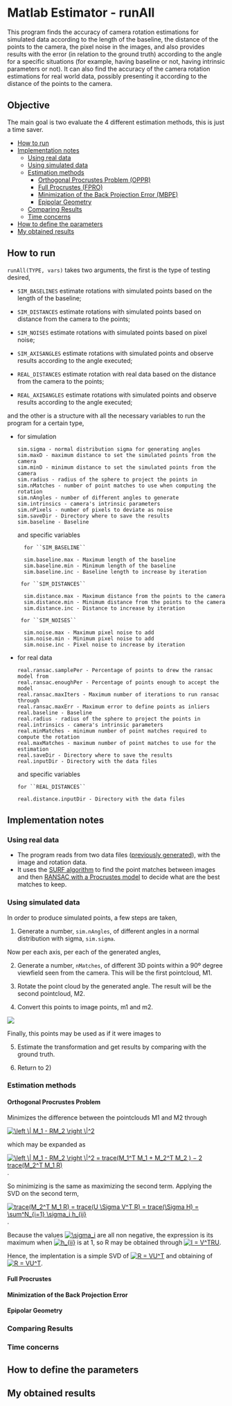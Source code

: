 # Matlab Estimator - runAll

This program finds the accuracy of camera rotation estimations for simulated data according to the length of the baseline, the distance of the points to the camera, the pixel noise in the images, and also provides results with the error (in relation to the ground truth) according to the angle for a specific situations (for example, having baseline or not, having intrinsic parameters or not). It can also find the accuracy of the camera rotation estimations for real world data, possibly presenting it according to the distance of the points to the camera.

## Objective

The main goal is two evaluate the 4 different estimation methods, this is just a time saver.

- [How to run](#how-to-run)
- [Implementation notes](#implementation-notes)
  * [Using real data](#using-real-data)
  * [Using simulated data](#using-simulated-data)
  * [Estimation methods](#estimation-methods)
    + [Orthogonal Procrustes Problem (OPPR)](#orthogonal-procrustes-problem)
    + [Full Procrustes (FPRO)](#full-procrustes)
    + [Minimization of the Back Projection Error (MBPE)](#minimization-of-the-back-projection-error)
    + [Epipolar Geometry](#epipolar-geometry)
  * [Comparing Results](#comparing-results)
  * [Time concerns](#time-concerns)
- [How to define the parameters](#how-to-define-the-parameters)
- [My obtained results](#my-obtained-results)


## How to run

``runAll(TYPE, vars)`` takes two arguments, the first is the type of testing desired,

- ``SIM_BASELINES`` estimate rotations with simulated points based on the length of the baseline;

- ``SIM_DISTANCES`` estimate rotations with simulated points based on distance from the camera to the points;

- ``SIM_NOISES`` estimate rotations with simulated points based on pixel noise;

- ``SIM_AXISANGLES`` estimate rotations with simulated points and observe results according to the angle executed;

- ``REAL_DISTANCES`` estimate rotation with real data based on the distance from the camera to the points;

- ``REAL_AXISANGLES`` estimate rotations with simulated points and observe results according to the angle executed;

and the other is a structure with all the necessary variables to run the program for a certain type,

- for simulation 

      sim.sigma - normal distribution sigma for generating angles
      sim.maxD - maximum distance to set the simulated points from the camera
      sim.minD - minimum distance to set the simulated points from the camera
      sim.radius - radius of the sphere to project the points in
      sim.nMatches - number of point matches to use when computing the rotation
      sim.nAngles - number of different angles to generate
      sim.intrinsics - camera's intrinsic parameters
      sim.nPixels - number of pixels to deviate as noise
      sim.saveDir - Directory where to save the results
      sim.baseline - Baseline 

    and specific variables 
    
        for ``SIM_BASELINE``

        sim.baseline.max - Maximum length of the baseline
        sim.baseline.min - Minimum length of the baseline
        sim.baseline.inc - Baseline length to increase by iteration

       for ``SIM_DISTANCES``

        sim.distance.max - Maximum distance from the points to the camera
        sim.distance.min - Minimum distance from the points to the camera
        sim.distance.inc - Distance to increase by iteration

       for ``SIM_NOISES`` 

        sim.noise.max - Maximum pixel noise to add
        sim.noise.min - Minimum pixel noise to add
        sim.noise.inc - Pixel noise to increase by iteration
      
- for real data

      real.ransac.samplePer - Percentage of points to drew the ransac model from                  
      real.ransac.enoughPer - Percentage of points enough to accept the model         
      real.ransac.maxIters - Maximum number of iterations to run ransac through                 
      real.ransac.maxErr - Maximum error to define points as inliers    
      real.baseline - Baseline
      real.radius - radius of the sphere to project the points in
      real.intrinsics - camera's intrinsic parameters
      real.minMatches - minimum number of point matches required to compute the rotation
      real.maxMatches - maximum number of point matches to use for the estimation
      real.saveDir - Directory where to save the results
      real.inputDir - Directory with the data files
          
     and specific variables 
     
      for ``REAL_DISTANCES``

      real.distance.inputDir - Directory with the data files 
      
## Implementation notes

### Using real data
      
- The program reads from two data files ([previously generated](https://github.com/Mrrvm/Visual-Odometry/tree/master/input)), with the image and rotation data. 
- It uses the [SURF algorithm](https://www.mathworks.com/help/vision/ref/detectsurffeatures.html) to find the point matches between images and then [RANSAC with a Procrustes model](https://github.com/Mrrvm/Visual-Odometry/blob/master/Matlab/ransacByProcrustes.m) to decide what are the best matches to keep.

### Using simulated data
In order to produce simulated points, a few steps are taken,

1) Generate a number, ``sim.nAngles``, of different angles in a normal distribution with sigma, ``sim.sigma``.

Now per each axis, per each of the generated angles, 

2) Generate a number, ``nMatches``, of different 3D points within a 90º degree viewfield seen from the camera. This will be the first pointcloud, M1.

3)  Rotate the point cloud by the generated angle. The result will be the second pointcloud, M2.

4) Convert this points to image points, m1 and m2.

![](https://github.com/Mrrvm/Visual-Odometry/blob/master/images/simulation_diagram.png)

Finally, this points may be used as if it were images to 

5) Estimate the transformation and get results by comparing with the ground truth.

6) Return to  2)

### Estimation methods
#### Orthogonal Procrustes Problem 
Minimizes the difference between the pointclouds M1 and M2 through

<a href="https://www.codecogs.com/eqnedit.php?latex=\left&space;\|&space;M_1&space;-&space;RM_2&space;\right&space;\|^2" target="_blank"><img src="https://latex.codecogs.com/gif.latex?\left&space;\|&space;M_1&space;-&space;RM_2&space;\right&space;\|^2" title="\left \| M_1 - RM_2 \right \|^2" /></a>

which may be expanded as 

<a href="https://www.codecogs.com/eqnedit.php?latex=\left&space;\|&space;M_1&space;-&space;RM_2&space;\right&space;\|^2&space;=&space;trace(M_1^T&space;M_1&space;&plus;&space;M_2^T&space;M_2&space;)&space;−&space;2&space;trace(M_2^T&space;M_1&space;R)" target="_blank"><img src="https://latex.codecogs.com/gif.latex?\left&space;\|&space;M_1&space;-&space;RM_2&space;\right&space;\|^2&space;=&space;trace(M_1^T&space;M_1&space;&plus;&space;M_2^T&space;M_2&space;)&space;−&space;2&space;trace(M_2^T&space;M_1&space;R)" title="\left \| M_1 - RM_2 \right \|^2 = trace(M_1^T M_1 + M_2^T M_2 ) − 2 trace(M_2^T M_1 R)" /></a>.

So minimizing is the same as maximizing the second term. Applying the SVD on the second term, 

<a href="https://www.codecogs.com/eqnedit.php?latex=trace(M_2^T&space;M_1&space;R)&space;=&space;trace(U&space;\Sigma&space;V^T&space;R)&space;=&space;trace(\Sigma&space;H)&space;=&space;\sum^N_{i=1}&space;\sigma_i&space;h_{ii}" target="_blank"><img src="https://latex.codecogs.com/gif.latex?trace(M_2^T&space;M_1&space;R)&space;=&space;trace(U&space;\Sigma&space;V^T&space;R)&space;=&space;trace(\Sigma&space;H)&space;=&space;\sum^N_{i=1}&space;\sigma_i&space;h_{ii}" title="trace(M_2^T M_1 R) = trace(U \Sigma V^T R) = trace(\Sigma H) = \sum^N_{i=1} \sigma_i h_{ii}" /></a>.

Because the values <a href="https://www.codecogs.com/eqnedit.php?latex=\sigma_i" target="_blank"><img src="https://latex.codecogs.com/gif.latex?\sigma_i" title="\sigma_i" /></a> are all non negative, the expression is its maximum when <a href="https://www.codecogs.com/eqnedit.php?latex=h_{ii}" target="_blank"><img src="https://latex.codecogs.com/gif.latex?h_{ii}" title="h_{ii}" /></a> is at 1, so R may be obtained through <a href="https://www.codecogs.com/eqnedit.php?latex=I&space;=&space;V^TRU" target="_blank"><img src="https://latex.codecogs.com/gif.latex?I&space;=&space;V^TRU" title="I = V^TRU" /></a>.

Hence, the implentation is a simple SVD of <a href="https://www.codecogs.com/eqnedit.php?latex=M_2^TM_1" target="_blank"><img src="https://latex.codecogs.com/gif.latex?M_2^TM_1" title="R = VU^T" /></a> and obtaining of <a href="https://www.codecogs.com/eqnedit.php?latex=R&space;=&space;VU^T" target="_blank"><img src="https://latex.codecogs.com/gif.latex?R&space;=&space;VU^T" title="R = VU^T" /></a>.

#### Full Procrustes
#### Minimization of the Back Projection Error
#### Epipolar Geometry

### Comparing Results

### Time concerns
      
## How to define the parameters
      
## My obtained results 
      
